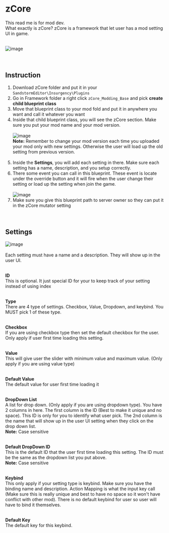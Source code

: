 # zCore
This read me is for mod dev.<br>
What exactly is zCore? zCore is a framework that let user has a mod setting UI in game.<br><br>


![image](https://user-images.githubusercontent.com/1011211/188297606-ef1492fb-b28c-4868-90bb-5e6942c1c8bd.png)<br><br><br>


## Instruction
1) Download zCore folder and put it in your `SandstormEditor\Insurgency\Plugins`
2) Go in Framework folder a right click `zCore_Modding_Base` and pick **create child blueprint class**
3) Move that blueprint class to your mod fold and put it in anywhere you want and call it whatever you want
4) Inside that child blueprint class, you will see the zCore section. Make sure you put your mod name and your mod version.<br><br>
![image](https://user-images.githubusercontent.com/1011211/188297785-18c129a3-2d35-4bb0-a7a1-929e2db64907.png)<br>
**Note:** Remember to change your mod version each time you uploaded your mod only with new settings. Otherwise the user will load up the old setting from previous version.<br><br>
5) Inside the **Settings**, you will add each setting in there. Make sure each setting has a name, description, and you setup correctly.
6) There some event you can call in this blueprint. These event is locate under the override button and it will fire when the user change their setting or load up the setting when join the game.<br><br>
![image](https://user-images.githubusercontent.com/1011211/188297898-f430e59f-ab3a-4a7b-a02d-329ada251caf.png)
7) Make sure you give this blueprint path to server owner so they can put it in the zCore mutator setting<br><br><br>


## Settings
![image](https://user-images.githubusercontent.com/1011211/188298097-1420cf1d-24b3-4af2-b3d0-429d6d42cbab.png)<br><br>
Each setting must have a name and a description. They will show up in the user UI.<br><br>

**ID**<br>
This is optional. It just special ID for your to keep track of your setting instead of using index<br><br>

**Type**<br>
There are 4 type of settings. Checkbox, Value, Dropdown, and keybind. You MUST pick 1 of these type.<br><br>

**Checkbox**<br>
If you are using checkbox type then set the default checkbox for the user. Only apply if user first time loading this setting.<br><br>

**Value**<br>
This will give user the slider with minimum value and maximum value. (Only apply if you are using value type)<br><br>

**Default Value**<br>
The default value for user first time loading it<br><br>

**DropDown List**<br>
A list for drop down. (Only apply if you are using dropdown type). You have 2 columns in here. The first column is the ID (Best to make it unique and no space). This ID is only for you to identify what user pick. The 2nd column is the name that will show up in the user UI setting when they click on the drop down list.<br>
**Note:** Case sensitive<br><br>

**Default DropDown ID**<br>
This is the default ID that the user first time loading this setting. The ID must be the same as the dropdown list you put above.<br>
**Note:** Case sensitive<br><br>

**Keybind**<br>
This only apply if your setting type is keybind. Make sure you have the binding name and description. Action Mapping is what the input key call (Make sure this is really unique and best to have no space so it won't have conflict with other mod). There is no default keybind for user so user will have to bind it themselves.<br><br>

**Default Key**<br>
The default key for this keybind.
